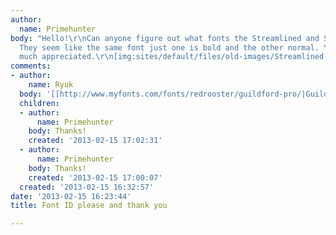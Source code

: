 ```yaml
---
author:
  name: Primehunter
body: "Hello!\r\nCan anyone figure out what fonts the Streamlined and Safety are?
  They seem like the same font just one is bold and the other normal. Your help is
  much appreciated.\r\n[img:sites/default/files/old-images/Streamlined-Safety_6532.jpg]"
comments:
- author:
    name: Ryuk
  body: '[[http://www.myfonts.com/fonts/redrooster/guildford-pro/|Guildford]]/[[http://www.myfonts.com/fonts/redrooster/windlesham-pro/|Windlesham]]'
  children:
  - author:
      name: Primehunter
    body: Thanks!
    created: '2013-02-15 17:02:31'
  - author:
      name: Primehunter
    body: Thanks!
    created: '2013-02-15 17:00:07'
  created: '2013-02-15 16:32:57'
date: '2013-02-15 16:23:44'
title: Font ID please and thank you

---
```

